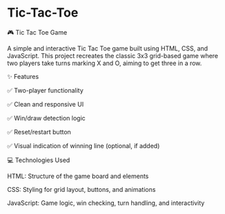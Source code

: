 # Tic-Tac-Toe

🎮 Tic Tac Toe Game

A simple and interactive Tic Tac Toe game built using HTML, CSS, and JavaScript. This project recreates the classic 3x3 grid-based game where two players take turns marking X and O, aiming to get three in a row.

✨ Features

✅ Two-player functionality

✅ Clean and responsive UI

✅ Win/draw detection logic

✅ Reset/restart button

✅ Visual indication of winning line (optional, if added)

💻 Technologies Used

HTML: Structure of the game board and elements

CSS: Styling for grid layout, buttons, and animations

JavaScript: Game logic, win checking, turn handling, and interactivity

